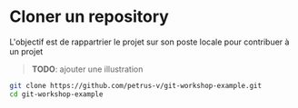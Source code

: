 # Cloner un repository

L'objectif est de rappartrier le projet sur son poste locale pour contribuer
à un projet

> **TODO**: ajouter une illustration

```bash
git clone https://github.com/petrus-v/git-workshop-example.git
cd git-workshop-example
```